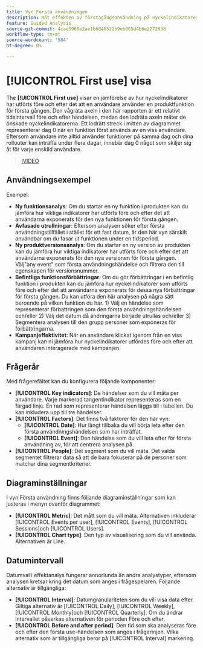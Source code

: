 ```yaml
---
title: Vyn Första användningen
description: Mät effekten av förstagångsanvändning på nyckelindikatorer.
feature: Guided Analysis
source-git-commit: 4cae5968e2ae1b6048522b9eb065d4b6e2272938
workflow-type: tm+mt
source-wordcount: '584'
ht-degree: 0%

---
```


# [!UICONTROL First use] visa

The **[!UICONTROL First use]** visar en jämförelse av hur nyckelindikatorer har utförts före och efter det att en användare använder en produktfunktion för första gången. Den vågräta axeln i den här rapporten är ett relativt tidsintervall före och efter händelsen, medan den lodräta axeln mäter de önskade nyckelindikatorerna. Ett lodrätt streck i mitten av diagrammet representerar dag 0 när en funktion först används av en viss användare. Eftersom användare inte alltid använder funktioner på samma dag och dina rollouter kan inträffa under flera dagar, innebär dag 0 något som skiljer sig åt för varje enskild användare.

>[!VIDEO](https://video.tv.adobe.com/v/3421661/?learn=on)

## Användningsexempel

Exempel:

* **Ny funktionsanalys**: Om du startar en ny funktion i produkten kan du jämföra hur viktiga indikatorer har utförts före och efter det att användarna exponerats för den nya funktionen för första gången.
* **Avfasade utrullningar**: Eftersom analysen söker efter första användningstillfället i stället för ett fast datum, är den här vyn särskilt användbar om du fasar ut funktionen under en tidsperiod.
* **Ny produktversionsanalys**: Om du startar en ny version av produkten kan du jämföra hur viktiga indikatorer har utförts före och efter det att användarna exponerats för den nya versionen för första gången. Välj&quot;any event&quot; som första användningshändelse och filtrera den till egenskapen för versionsnummer.
* **Befintliga funktionsförbättringar**: Om du gör förbättringar i en befintlig funktion i produkten kan du jämföra hur nyckelindikatorer som utförts före och efter det att användarna exponerats för dessa nya förbättringar för första gången. Du kan utföra den här analysen på några sätt beroende på vilken funktion du har. 1) Välj en händelse som representerar förbättringen som den första användningshändelsen och/eller 2) Välj det datum då ändringarna började utrullas och/eller 3) Segmentera analysen till den grupp personer som exponeras för förbättringarna.
* **Kampanjeffektivitet**: När en användare klickat igenom från en viss kampanj kan ni jämföra hur nyckelindikatorer utfördes före och efter att användaren interagerade med kampanjen.

## Frågerår

Med frågerefältet kan du konfigurera följande komponenter:

* **[!UICONTROL Key indicators]**: De händelser som du vill mäta per användare. Varje markerad tangentindikator representeras som en färgad linje. En rad som representerar händelsen läggs till i tabellen. Du kan inkludera upp till tre händelser.
* **[!UICONTROL Factors]**: Det finns två faktorer för den här vyn:
   * **[!UICONTROL Date]**: Hur långt tillbaka du vill börja leta efter den första användningshändelsen som har inträffat.
   * **[!UICONTROL Event]**: Den händelse som du vill leta efter för första användning av, för att centrera analysen på.
* **[!UICONTROL People]**: Det segment som du vill mäta. Det valda segmentet filtrerar data så att de bara fokuserar på de personer som matchar dina segmentkriterier.

## Diagraminställningar

I vyn Första användning finns följande diagraminställningar som kan justeras i menyn ovanför diagrammet:

* **[!UICONTROL Metric]**: Det mått som du vill mäta. Alternativen inkluderar [!UICONTROL Events per user], [!UICONTROL Events], [!UICONTROL Sessions]och [!UICONTROL Users].
* **[!UICONTROL Chart type]**: Den typ av visualisering som du vill använda. Alternativen är Line.

## Datumintervall

Datumval i effektanalys fungerar annorlunda än andra analystyper, eftersom analysen kretsar kring det datum som anges i frågespelaren. Följande alternativ är tillgängliga:

* **[!UICONTROL Interval]**: Datumgranulariteten som du vill visa data efter. Giltiga alternativ är [!UICONTROL Daily], [!UICONTROL Weekly], [!UICONTROL Monthly]och [!UICONTROL Quarterly]. Om du ändrar intervallet påverkas alternativen för perioden Före och efter.
* **[!UICONTROL Before and after period]**: Den tid som ska analyseras före och efter den första use-händelsen som anges i frågerinjen. Vilka alternativ som är tillgängliga beror på [!UICONTROL Interval] markering.
